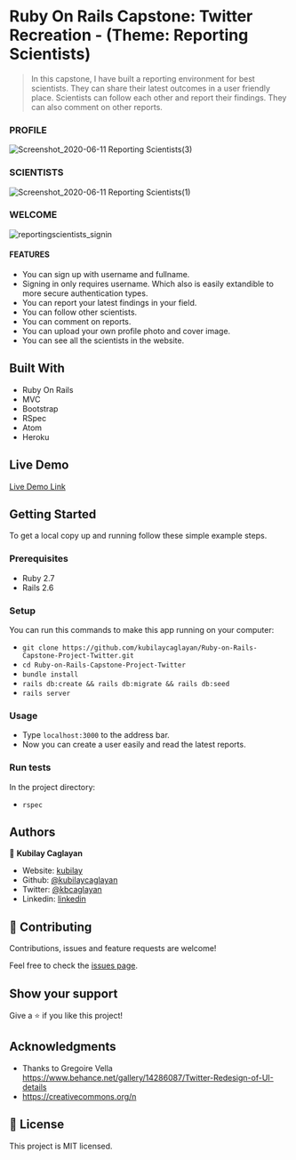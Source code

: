 # Ruby On Rails Capstone: Twitter Recreation - (Theme: Reporting Scientists)

> In this capstone, I have built a reporting environment for best scientists. They can share their latest outcomes in a user friendly place. Scientists can follow each other and report their findings. They can also comment on other reports.

### PROFILE

![Screenshot_2020-06-11 Reporting Scientists(3)](https://user-images.githubusercontent.com/60448833/84392469-1a0a8d80-ac03-11ea-97ea-7ef01b4857dd.png)

### SCIENTISTS

![Screenshot_2020-06-11 Reporting Scientists(1)](https://user-images.githubusercontent.com/60448833/84392529-2c84c700-ac03-11ea-913b-1d2871e1f8e6.png)

### WELCOME

![reportingscientists_signin](https://user-images.githubusercontent.com/60448833/84392638-4920ff00-ac03-11ea-8620-a21b8c915e47.png)

#### FEATURES

- You can sign up with username and fullname.
- Signing in only requires username. Which also is easily extandible to more secure authentication types.
- You can report your latest findings in your field.
- You can follow other scientists.
- You can comment on reports.
- You can upload your own profile photo and cover image.
- You can see all the scientists in the website.

## Built With

- Ruby On Rails
- MVC
- Bootstrap
- RSpec
- Atom
- Heroku

## Live Demo

[Live Demo Link](http://reporting-scientists-bykubilay.herokuapp.com/)

## Getting Started

To get a local copy up and running follow these simple example steps.

### Prerequisites
- Ruby 2.7
- Rails 2.6

### Setup

You can run this commands to make this app running on your computer:
- `git clone https://github.com/kubilaycaglayan/Ruby-on-Rails-Capstone-Project-Twitter.git`
- `cd Ruby-on-Rails-Capstone-Project-Twitter`
- `bundle install`
- `rails db:create && rails db:migrate && rails db:seed`
- `rails server`

### Usage

- Type `localhost:3000` to the address bar.
- Now you can create a user easily and read the latest reports.

### Run tests

In the project directory:
- `rspec`

## Authors

👤 **Kubilay Caglayan**

- Website: [kubilay](https://kubilaycaglayan.com)
- Github: [@kubilaycaglayan](https://github.com/kubilaycaglayan)
- Twitter: [@kbcaglayan](https://twitter.com/kbcaglayan)
- Linkedin: [linkedin](https://linkedin.com/in/kubilaycaglayan)


## 🤝 Contributing

Contributions, issues and feature requests are welcome!

Feel free to check the [issues page](https://github.com/kubilaycaglayan/Ruby-on-Rails-Capstone-Project-Twitter/issues).

## Show your support

Give a ⭐️ if you like this project!

## Acknowledgments

- Thanks to Gregoire Vella https://www.behance.net/gallery/14286087/Twitter-Redesign-of-UI-details
- https://creativecommons.org/n

## 📝 License

This project is MIT licensed.

